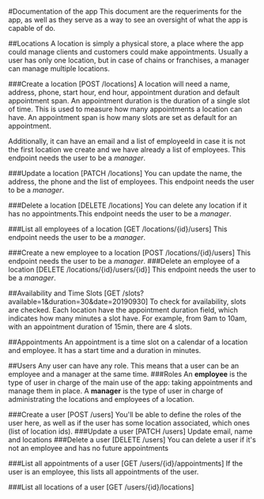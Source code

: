 #Documentation of the app
This document are the requeriments for the app, as well as they serve as a way to see an oversight of what the app is
capable of do.

##Locations
A location is simply a physical store, a place where the app could manage clients and customers could make appointments.
Usually a user has only one location, but in case of chains or franchises, a manager can manage multiple locations.

###Create a location [POST /locations]
A location will need a name, address, phone, start hour, end hour, appointment duration and default appointment span. 
An appointment duration is the duration of a single slot of time. This is used to measure how many appointments a location
can have. An appointment span is how many slots are set as default for an appointment.

Additionally, it can have an email and a list of employeeId in case it is not the first location we create and we have 
already a list of employees. This endpoint needs the user to be a *manager*.

###Update a location [PATCH /locations]
You can update the name, the address, the phone and the list of employees. This endpoint needs the user to be a *manager*.

###Delete a location [DELETE /locations]
You can delete any location if it has no appointments.This endpoint needs the user to be a *manager*.

###List all employees of a location [GET /locations/{id}/users]
This endpoint needs the user to be a *manager*.

###Create a new employee to a location [POST /locations/{id}/users]
This endpoint needs the user to be a *manager*.
###Delete an employee of a location [DELETE /locations/{id}/users/{id}]
This endpoint needs the user to be a *manager*.

##Availability and Time Slots [GET /slots?available=1&duration=30&date=20190930]
To check for availability, slots are checked. Each location have the appointment duration field, which indicates
how many minutes a slot have. For example, from 9am to 10am, with an appointment duration of 15min, there are 4 slots.

##Appointments
An appointment is a time slot on a calendar of a location and employee. It has a start time and a duration in minutes.


##Users
Any user can have any role. This means that a user can be an employee and a manager at the same time.
###Roles
An **employee** is the type of user in charge of the main use of the app: taking appointments and manage them in place.
A **manager** is the type of user in charge of administrating the locations and employees of a location.

###Create a user [POST /users]
You'll be able to define the roles of the user here, as well as if the user has some location associated, which ones
(list of location ids).
###Update a user [PATCH /users]
Update email, name and locations
###Delete a user [DELETE /users]
You can delete a user if it's not an employee and has no future appointments

###List all appointments of a user [GET /users/{id}/appointments]
If the user is an employee, this lists all appointments of the user.

###List all locations of a user [GET /users/{id}/locations]


